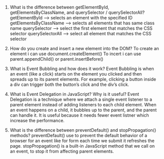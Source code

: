 1. What is the difference between getElementById, getElementsByClassName, and querySelector / querySelectorAll?
    getElementById --> selects an element with the specified ID
    getElementsByClassName --> selects all elements that has same class name
    querySelector --> select the first element that matches the CSS selector
    querySelectorAll --> select all element that matches the CSS selector
   
2. How do you create and insert a new element into the DOM?
   To create an element i can use document.createElement()
   To incert i can use parent.appendChild() or parent.insertBefore() 

3. What is Event Bubbling and how does it work?
    Event Bubbling is when an event (like a click) starts on the element you clicked and then spreads up to its parent elements.
    For example, clicking a button inside a div can trigger both the button’s click and the div’s click.

4. What is Event Delegation in JavaScript? Why is it useful?
    Event Delegation is a technique where we attach a single event listener to a parent element instead of adding listeners to each child element.
    When an event happens on a child, it bubbles up to the parent, and the parent can handle it.
    It is useful because it needs fewer event  listner which increase the performance.
    
5. What is the difference between preventDefault() and stopPropagation() methods?
   preventDefault() use to prevent the default behavior of a browser for an event like for form each time we submit it refreshes the page.
   stopPropagation() is a built-in JavaScript method that we call on an event, to stop it from affecting parent elements.
